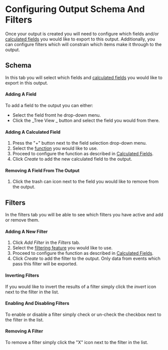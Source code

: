 # Configuring Output Schema And Filters

Once your output is created you will need to configure which fields and/or [calculated fields](/calculated-fields.md) you would like to export to this output. Additionally, you can configure filters which will constrain which items make it through to the output.

## Schema

In this tab you will select which fields and [calculated fields](/calculated-fields.md) you would like to export in this output.

#### Adding A Field

To add a field to the output you can either:

* Select the field fromt he drop-down menu.
* Click the _Tree View _ button and select the field you would from there.

#### Adding A Calculated Field

1. Press the "+" button next to the field selection drop-down menu.
2. Select the [function](/Functions.md) you would like to use.
3. Proceed to configure the function as described in [Calculated Fields](/calculated-fields.md).
4. Click _Create_ to add the new calculated field to the output.

#### Removing A Field From The Output

1. Click the trash can icon next to the field you would like to remove from the output.

## Filters

In the filters tab you will be able to see which filters you have active and add or remove them.

#### Adding A New Filter

1. Click _Add Filter_ in the _Filters_ tab.
2. Select the [filtering feature](/filtering-features.md) you would like to use.
3. Proceed to configure the function as described in [Calculated Fields](/calculated-fields.md).
4. Click _Create_ to add the filter to the output. Only data from events which pass this filter will be exported.

#### Inverting Filters

If you would like to invert the results of a filter simply click the _invert_ icon next to the filter in the list.

#### Enabling And Disabling Filters

To enable or disable a filter simply check or un-check the checkbox next to the filter in the list.

#### Removing A Filter

To remove a filter simply click the "X" icon next to the filter in the list.









